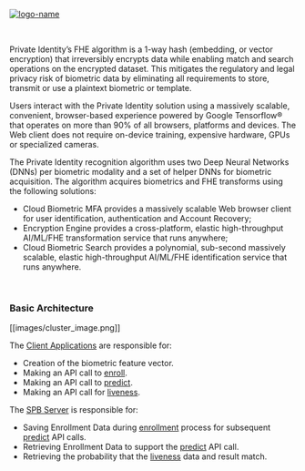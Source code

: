 [![logo-name](https://github.com/openinfer/PrivateIdentity/blob/master/images/CBMFA%20White%20Space%20on%20Right.png)](https://www.private.id/)

<br/>

Private Identity’s FHE algorithm is a 1-way hash (embedding, or vector encryption) that irreversibly encrypts data while enabling match and search operations on the encrypted dataset. This mitigates the regulatory and legal privacy risk of biometric data by eliminating all requirements to store, transmit or use a plaintext biometric or template.  

Users interact with the Private Identity solution using a massively scalable, convenient, browser-based experience powered by Google Tensorflow® that operates on more than 90% of all browsers, platforms and devices. The Web client does not require on-device training, expensive hardware, GPUs or specialized cameras. 

The Private Identity recognition algorithm uses two Deep Neural Networks (DNNs) per biometric modality and a set of helper DNNs for biometric acquisition. The algorithm acquires biometrics and FHE transforms using the following solutions:
* Cloud Biometric MFA provides a massively scalable Web browser client for user identification, authentication and Account Recovery; 
* Encryption Engine provides a cross-platform, elastic high-throughput AI/ML/FHE transformation service that runs anywhere;
* Cloud Biometric Search provides a polynomial, sub-second massively scalable, elastic high-throughput AI/ML/FHE identification service that runs anywhere. 

<br/>

### Basic Architecture

[[images/cluster_image.png]]

The [Client Applications](https://github.com/openinfer/PrivateIdentity/wiki/Client-applications) are responsible for:
* Creation of the biometric feature vector. 	
* Making an API call to [enroll](https://github.com/openinfer/PrivateIdentity/wiki/ieee-2410-standard-for-biometric-privacy-(SBP)-server#API-Enroll-Overview).	
* Making an API call to [predict](https://github.com/openinfer/PrivateIdentity/wiki/ieee-2410-standard-for-biometric-privacy-(SBP)-server#predict-overview).  
* Making an API call for [liveness](https://github.com/openinfer/PrivateIdentity/wiki/ieee-2410-standard-for-biometric-privacy-(SBP)-server#liveness-overview).


The [SPB Server](https://github.com/openinfer/PrivateIdentity/wiki/ieee-2410-standard-for-biometric-privacy-(SBP)-server#sbp-api-overview) is responsible for:
* Saving Enrollment Data during [enrollment](https://github.com/openinfer/PrivateIdentity/wiki/ieee-2410-standard-for-biometric-privacy-(SBP)-server#API-Enroll-Overview) process for subsequent [predict](https://github.com/openinfer/PrivateIdentity/wiki/ieee-2410-standard-for-biometric-privacy-(SBP)-server#predict-overview) API calls. 
* Retrieving Enrollment Data to support the [predict](https://github.com/openinfer/PrivateIdentity/wiki/ieee-2410-standard-for-biometric-privacy-(SBP)-server#predict-overview) API call.  
* Retrieving the probability that the [liveness](https://github.com/openinfer/PrivateIdentity/wiki/ieee-2410-standard-for-biometric-privacy-(SBP)-server#liveness-overview) data and result match.
